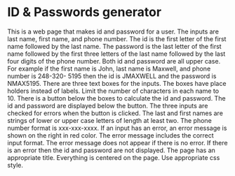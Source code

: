 # ID & Passwords generator

This is a web page that makes id and password for a user. The inputs are last name, first name, and phone 
    number. The id is the first letter of the first name followed by the last name. The password is the last 
    letter of the first name followed by the first three letters of the last name followed by the last four 
    digits of the phone number. Both id and password are all upper case. For example if the first name is John, 
    last name is Maxwell, and phone number is 248-320- 5195 then the id is JMAXWELL and the password is NMAX5195. 
    There are three text boxes for the inputs. The boxes have place holders instead of labels. Limit the number 
    of characters in each name to 10. There is a button below the boxes to calculate the id and password. The id 
    and password are displayed below the button. The three inputs are checked for errors when the button is 
    clicked. The last and first names are strings of lower or upper case letters of length at least two. The 
    phone number format is xxx-xxx-xxxx. If an input has an error, an error message is shown on the right in red 
    color. The error message includes the correct input format. The error message does not appear if there is no 
    error. If there is an error then the id and password are not displayed. The page has an appropriate title. 
    Everything is centered on the page. Use appropriate css style.
